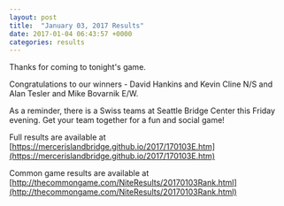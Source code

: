 ```yaml
---
layout: post
title:  "January 03, 2017 Results"
date: 2017-01-04 06:43:57 +0000
categories: results
---
```

Thanks for coming to tonight's game.

Congratulations to our winners - David Hankins and Kevin Cline N/S and Alan Tesler and Mike Bovarnik E/W.

As a reminder, there is a Swiss teams at Seattle Bridge Center this Friday evening. Get your team together for a fun and social game!

Full results are available at [https://mercerislandbridge.github.io/2017/170103E.htm](https://mercerislandbridge.github.io/2017/170103E.htm)

Common game results are available at [http://thecommongame.com/NiteResults/20170103Rank.html](http://thecommongame.com/NiteResults/20170103Rank.html)
